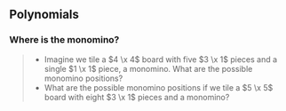 ## Polynomials

### Where is the monomino?
    
> * Imagine we tile a $4 \x 4$ board with five $3 \x 1$ pieces and a single $1 \x 1$ piece, a monomino. What are the possible monomino positions?
> * What are the possible monomino positions if we tile a $5 \x 5$ board with eight $3 \x 1$ pieces and a monomino?


